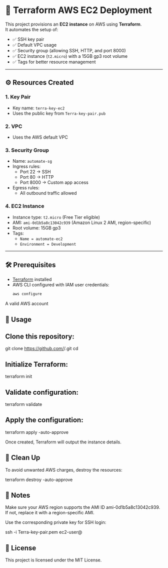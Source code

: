# 🚀 Terraform AWS EC2 Deployment

This project provisions an **EC2 instance** on AWS using **Terraform**.  
It automates the setup of:

- ✅ SSH key pair
- ✅ Default VPC usage
- ✅ Security group (allowing SSH, HTTP, and port 8000)
- ✅ EC2 instance (`t2.micro`) with a 15GB gp3 root volume
- ✅ Tags for better resource management

---
## ⚙️ Resources Created

### 1. **Key Pair**
- Key name: `terra-key-ec2`
- Uses the public key from `Terra-key-pair.pub`

### 2. **VPC**
- Uses the AWS default VPC

### 3. **Security Group**
- Name: `automate-sg`
- Ingress rules:
  - Port 22 → SSH
  - Port 80 → HTTP
  - Port 8000 → Custom app access
- Egress rules:
  - All outbound traffic allowed

### 4. **EC2 Instance**
- Instance type: `t2.micro` (Free Tier eligible)
- AMI: `ami-0d1b5a8c13042c939` (Amazon Linux 2 AMI, region-specific)
- Root volume: 15GB gp3
- Tags: 
  - `Name = automate-ec2`
  - `Environment = Development`

---
## 🛠️ Prerequisites

- [Terraform](https://developer.hashicorp.com/terraform/downloads) installed
- AWS CLI configured with IAM user credentials:
  ```bash
  aws configure
A valid AWS account

## 🚀 Usage

## Clone this repository:

git clone https://github.com/<your-username>/<repo-name>.git
cd <repo-name>


## Initialize Terraform:

terraform init


## Validate configuration:

terraform validate


## Apply the configuration:

terraform apply -auto-approve


Once created, Terraform will output the instance details.

## 🛑 Clean Up

To avoid unwanted AWS charges, destroy the resources:

terraform destroy -auto-approve

## 📌 Notes

Make sure your AWS region supports the AMI ID ami-0d1b5a8c13042c939.
If not, replace it with a region-specific AMI.

Use the corresponding private key for SSH login:

ssh -i Terra-key-pair.pem ec2-user@<public-ip>

## 📜 License

This project is licensed under the MIT License.

